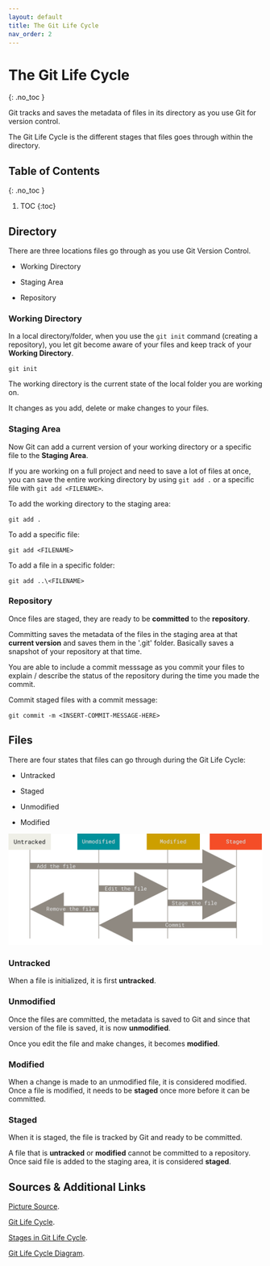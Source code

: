 ```yaml
---
layout: default
title: The Git Life Cycle
nav_order: 2
---
```


<!-- prettier-ignore-start -->

# The Git Life Cycle 
{: .no_toc }

Git tracks and saves the metadata of files in its directory as you use Git for version control. 

The Git Life Cycle is the different stages that files goes through within the directory.

## Table of Contents
{: .no_toc }

1. TOC
{:toc}

<!-- prettier-ignore-end -->

## Directory

There are three locations files go through as you use Git Version Control.

- Working Directory

- Staging Area

- Repository

### Working Directory

In a local directory/folder, when you use the `git init` command (creating a repository), you let git become aware of your files and keep track of your **Working Directory**.

```
git init
```

The working directory is the current state of the local folder you are working on.

 It changes as you add, delete or make changes to your files.

### Staging Area

Now Git can add a current version of your working directory or a specific file to the **Staging Area**.

If you are working on a full project and need to save a lot of files at once, you can save the entire working directory by using `git add .` or a specific file with `git add <FILENAME>`.

To add the working directory to the staging area:
```
git add .
```

To add a specific file:
```
git add <FILENAME>
```

To add a file in a specific folder:
```
git add ..\<FILENAME>
```

### Repository

Once files are staged, they are ready to be **committed** to the **repository**.

Committing saves the metadata of the files in the staging area at that **current version** and saves them in the '.git' folder. Basically saves a snapshot of your repository at that time.

You are able to include a commit messsage as you commit your files to explain / describe the status of the repository during the time you made the commit.


Commit staged files with a commit message:
```
git commit -m <INSERT-COMMIT-MESSAGE-HERE>
```

## Files

There are four states that files can go through during the Git Life Cycle:

- Untracked

- Staged

- Unmodified

- Modified

![The Git Life Cycle](lifecycle.png)

### Untracked

When a file is initialized, it is first **untracked**.

### Unmodified

Once the files are committed, the metadata is saved to Git and since that version of the file is saved, it is now **unmodified**.

Once you edit the file and make changes, it becomes **modified**.

### Modified

When a change is made to an unmodified file, it is considered modified. Once a file is modified, it needs to be **staged** once more before it can be committed.

### Staged

When it is staged, the file is tracked by Git and ready to be committed.

A file that is **untracked** or **modified** cannot be committed to a repository. Once said file is added to the staging area, it is considered **staged**.

## Sources & Additional Links

[Picture Source](https://git-scm.com/book/en/v2/Git-Basics-Recording-Changes-to-the-Repository).

[Git Life Cycle](https://www.geeksforgeeks.org/git/git-life-cycle).

[Stages in Git Life Cycle](https://www.toolsqa.com/git/git-life-cycle).

[Git Life Cycle Diagram](https://www.tutorialspoint.com/git/git_life_cycle.htm).
